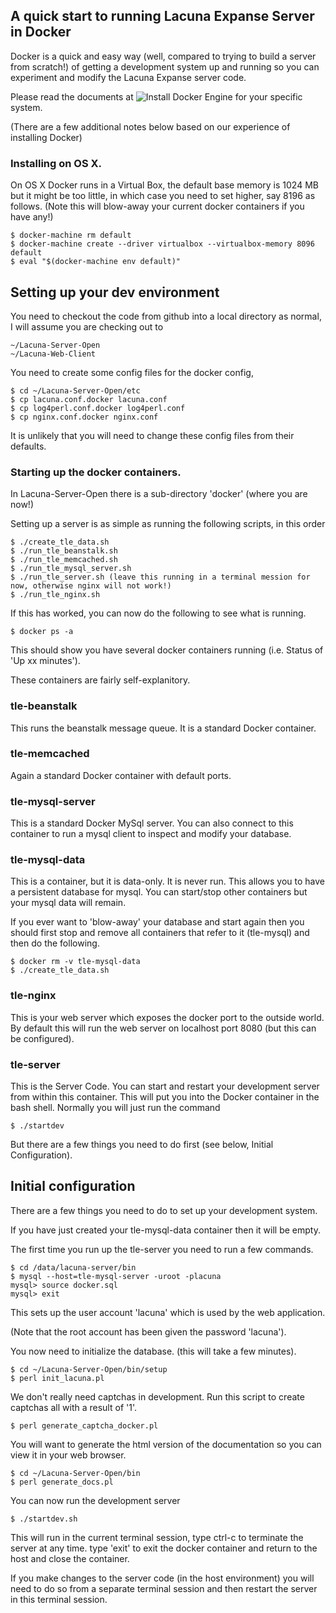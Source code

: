 ## A quick start to running Lacuna Expanse Server in Docker

Docker is a quick and easy way (well, compared to trying to build a server from 
scratch!) of getting a development system up and running so you can experiment
and modify the Lacuna Expanse server code.

Please read the documents at ![Install Docker Engine](https://docs.docker.com/engine/installation/)
for your specific system.

(There are a few additional notes below based on our experience of installing Docker)

### Installing on OS X.

On OS X Docker runs in a Virtual Box, the default base memory is 1024 MB but
it might be too little, in which case you need to set higher, say 8196 as 
follows. (Note this will blow-away your current docker containers if you have
any!)

    $ docker-machine rm default
    $ docker-machine create --driver virtualbox --virtualbox-memory 8096 default
    $ eval "$(docker-machine env default)"

## Setting up your dev environment

You need to checkout the code from github into a local directory as normal, I
will assume you are checking out to 

    ~/Lacuna-Server-Open
    ~/Lacuna-Web-Client

You need to create some config files for the docker config,

    $ cd ~/Lacuna-Server-Open/etc
    $ cp lacuna.conf.docker lacuna.conf
    $ cp log4perl.conf.docker log4perl.conf
    $ cp nginx.conf.docker nginx.conf

It is unlikely that you will need to change these config files from their
defaults.

### Starting up the docker containers.

In Lacuna-Server-Open there is a sub-directory 'docker' (where you are now!)

Setting up a server is as simple as running the following scripts, in this
order

    $ ./create_tle_data.sh
    $ ./run_tle_beanstalk.sh
    $ ./run_tle_memcached.sh
    $ ./run_tle_mysql_server.sh
    $ ./run_tle_server.sh (leave this running in a terminal mession for now, otherwise nginx will not work!)
    $ ./run_tle_nginx.sh

If this has worked, you can now do the following to see what is running.

    $ docker ps -a

This should show you have several docker containers running (i.e. Status
of 'Up xx minutes').

These containers are fairly self-explanitory.

### tle-beanstalk

This runs the beanstalk message queue. It is a standard Docker container.

### tle-memcached

Again a standard Docker container with default ports.

### tle-mysql-server

This is a standard Docker MySql server. You can also connect to this
container to run a mysql client to inspect and modify your database.

### tle-mysql-data

This is a container, but it is data-only. It is never run. This allows you
to have a persistent database for mysql. You can start/stop other containers
but your mysql data will remain.

If you ever want to 'blow-away' your database and start again then you
should first stop and remove all containers that refer to it (tle-mysql)
and then do the following.

    $ docker rm -v tle-mysql-data
    $ ./create_tle_data.sh

### tle-nginx

This is your web server which exposes the docker port to the outside world.
By default this will run the web server on localhost port 8080 (but this can
be configured).

### tle-server

This is the Server Code. You can start and restart your development server
from within this container. This will put you into the Docker container in the 
bash shell. Normally you will just run the command

    $ ./startdev

But there are a few things you need to do first (see below, Initial Configuration).


## Initial configuration

There are a few things you need to do to set up your development system.

If you have just created your tle-mysql-data container then it will be empty.

The first time you run up the tle-server you need to run a few commands.

    $ cd /data/lacuna-server/bin
    $ mysql --host=tle-mysql-server -uroot -placuna
    mysql> source docker.sql
    mysql> exit

This sets up the user account 'lacuna' which is used by the web application.

(Note that the root account has been given the password 'lacuna').

You now need to initialize the database. (this will take a few minutes).

    $ cd ~/Lacuna-Server-Open/bin/setup
    $ perl init_lacuna.pl


We don't really need captchas in development. Run this script to create
captchas all with a result of '1'.

    $ perl generate_captcha_docker.pl


You will want to generate the html version of the documentation so you
can view it in your web browser.

    $ cd ~/Lacuna-Server-Open/bin
    $ perl generate_docs.pl


You can now run the development server

    $ ./startdev.sh

This will run in the current terminal session, type ctrl-c to terminate
the server at any time. type 'exit' to exit the docker container and return
to the host and close the container.

If you make changes to the server code (in the host environment) you will need
to do so from a separate terminal session and then restart the server in this
terminal session.



